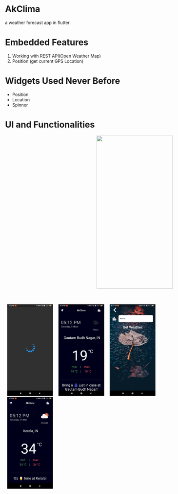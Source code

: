 # AkClima
a weather forecast app in flutter.
<br />



#    Embedded Features<br>
 1. Working with REST API(Open Weather Map)<br>
 2. Position (get current GPS Location)
 
 
 # Widgets Used Never Before<br>
- Position<br>
- Location<br />
- Spinner<br />

# UI and Functionalities<br>
 <img src = 'images/vids.gif' height = 500 width = 250 hspace=300 >
 <br /><br /><br />
 <p>
 <img src = 'images/first.jpg' height = 300 width = 150 hspace=7 >
 <img src = 'images/second.jpg' height = 300 width = 150 hspace=7 >
 <img src = 'images/fourth.jpg' height = 300 width = 150 hspace=7 >
 <img src = 'images/fifth.jpg' height = 300 width = 150 hspace=7 >
 </p>

